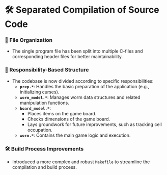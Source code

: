 # 🛠️ Separated Compilation of Source Code

### 📂 File Organization
- The single program file has been split into multiple C-files and corresponding header files for better maintainability.

### 📜 Responsibility-Based Structure
- The codebase is now divided according to specific responsibilities:
  - **`prep.*`**: Handles the basic preparation of the application (e.g., initializing curses).
  - **`worm_model.*`**: Manages worm data structures and related manipulation functions.
  - **`board_model.*`**:
    - Places items on the game board.
    - Checks dimensions of the game board.
    - Lays groundwork for future improvements, such as tracking cell occupation.
  - **`worm.*`**: Contains the main game logic and execution.

### 🛠️ Build Process Improvements
- Introduced a more complex and robust `Makefile` to streamline the compilation and build process.

